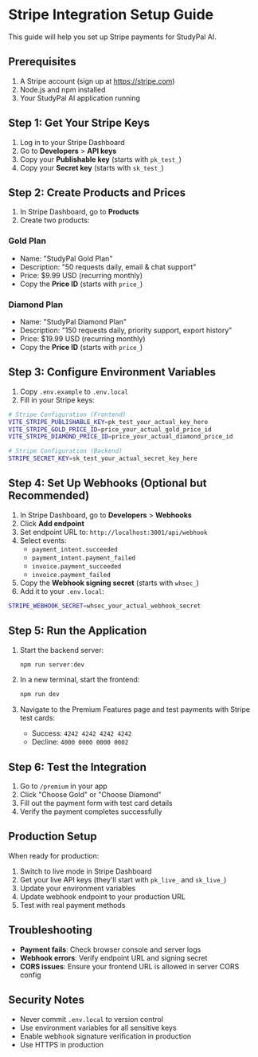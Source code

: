 # Stripe Integration Setup Guide

This guide will help you set up Stripe payments for StudyPal AI.

## Prerequisites

1. A Stripe account (sign up at https://stripe.com)
2. Node.js and npm installed
3. Your StudyPal AI application running

## Step 1: Get Your Stripe Keys

1. Log in to your Stripe Dashboard
2. Go to **Developers** > **API keys**
3. Copy your **Publishable key** (starts with `pk_test_`)
4. Copy your **Secret key** (starts with `sk_test_`)

## Step 2: Create Products and Prices

1. In Stripe Dashboard, go to **Products**
2. Create two products:

### Gold Plan
- Name: "StudyPal Gold Plan"
- Description: "50 requests daily, email & chat support"
- Price: $9.99 USD (recurring monthly)
- Copy the **Price ID** (starts with `price_`)

### Diamond Plan
- Name: "StudyPal Diamond Plan" 
- Description: "150 requests daily, priority support, export history"
- Price: $19.99 USD (recurring monthly)
- Copy the **Price ID** (starts with `price_`)

## Step 3: Configure Environment Variables

1. Copy `.env.example` to `.env.local`
2. Fill in your Stripe keys:

```bash
# Stripe Configuration (Frontend)
VITE_STRIPE_PUBLISHABLE_KEY=pk_test_your_actual_key_here
VITE_STRIPE_GOLD_PRICE_ID=price_your_actual_gold_price_id
VITE_STRIPE_DIAMOND_PRICE_ID=price_your_actual_diamond_price_id

# Stripe Configuration (Backend)
STRIPE_SECRET_KEY=sk_test_your_actual_secret_key_here
```

## Step 4: Set Up Webhooks (Optional but Recommended)

1. In Stripe Dashboard, go to **Developers** > **Webhooks**
2. Click **Add endpoint**
3. Set endpoint URL to: `http://localhost:3001/api/webhook`
4. Select events:
   - `payment_intent.succeeded`
   - `payment_intent.payment_failed`
   - `invoice.payment_succeeded`
   - `invoice.payment_failed`
5. Copy the **Webhook signing secret** (starts with `whsec_`)
6. Add it to your `.env.local`:

```bash
STRIPE_WEBHOOK_SECRET=whsec_your_actual_webhook_secret
```

## Step 5: Run the Application

1. Start the backend server:
   ```bash
   npm run server:dev
   ```

2. In a new terminal, start the frontend:
   ```bash
   npm run dev
   ```

3. Navigate to the Premium Features page and test payments with Stripe test cards:
   - Success: `4242 4242 4242 4242`
   - Decline: `4000 0000 0000 0002`

## Step 6: Test the Integration

1. Go to `/premium` in your app
2. Click "Choose Gold" or "Choose Diamond"
3. Fill out the payment form with test card details
4. Verify the payment completes successfully

## Production Setup

When ready for production:

1. Switch to live mode in Stripe Dashboard
2. Get your live API keys (they'll start with `pk_live_` and `sk_live_`)
3. Update your environment variables
4. Update webhook endpoint to your production URL
5. Test with real payment methods

## Troubleshooting

- **Payment fails**: Check browser console and server logs
- **Webhook errors**: Verify endpoint URL and signing secret
- **CORS issues**: Ensure your frontend URL is allowed in server CORS config

## Security Notes

- Never commit `.env.local` to version control
- Use environment variables for all sensitive keys
- Enable webhook signature verification in production
- Use HTTPS in production
